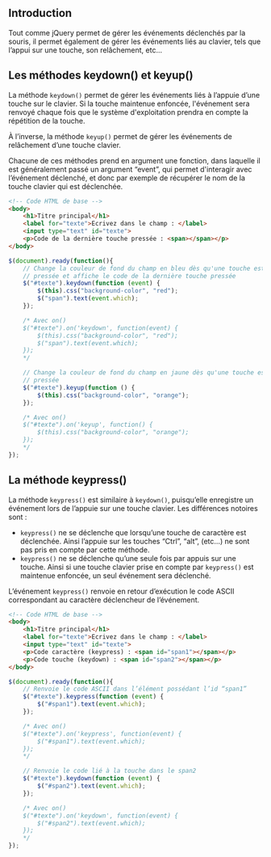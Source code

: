 ## Introduction

Tout comme jQuery permet de gérer les événements déclenchés par la souris, il permet également de gérer les événements liés au clavier, tels que l’appui sur une touche, son relâchement, etc...

## Les méthodes keydown() et keyup()

La méthode ```keydown()``` permet de gérer les événements liés à l’appuie d’une touche sur le clavier. Si la touche maintenue enfoncée, l'événement sera renvoyé chaque fois que le système d'exploitation prendra en compte la répétition de la touche.

À l’inverse, la méthode ```keyup()``` permet de gérer les événements de relâchement d’une touche clavier.

Chacune de ces méthodes prend en argument une fonction, dans laquelle il est généralement passé un argument “event”, qui permet d'interagir avec l’événement déclenché, et donc par exemple de récupérer le nom de la touche clavier qui est déclenchée.

```html
<!-- Code HTML de base -->
<body>
    <h1>Titre principal</h1>
    <label for="texte">Ecrivez dans le champ : </label>
    <input type="text" id="texte">
    <p>Code de la dernière touche pressée : <span></span></p>
</body>
```

```js
$(document).ready(function(){
    // Change la couleur de fond du champ en bleu dès qu'une touche est 
    // pressée et affiche le code de la dernière touche pressée
    $("#texte").keydown(function (event) {
        $(this).css("background-color", "red");
        $("span").text(event.which);
    });

    /* Avec on()
    $("#texte").on('keydown', function(event) {
        $(this).css("background-color", "red");
        $("span").text(event.which);
    });
    */

    // Change la couleur de fond du champ en jaune dès qu'une touche est 
    // pressée
    $("#texte").keyup(function () {
        $(this).css("background-color", "orange");
    });

    /* Avec on()
    $("#texte").on('keyup', function() {
        $(this).css("background-color", "orange");
    });
    */
});
```

## La méthode keypress()

La méthode ```keypress()``` est similaire à ```keydown()```, puisqu’elle enregistre un événement lors de l’appuie sur une touche clavier. Les différences notoires sont : 

- ```keypress()``` ne se déclenche que lorsqu’une touche de caractère est déclenchée. Ainsi l’appuie sur les touches “Ctrl”, “alt”, (etc…) ne sont pas pris en compte par cette méthode.
- ```keypress()``` ne se déclenche qu’une seule fois par appuis sur une touche. Ainsi si une touche clavier prise en compte par ```keypress()``` est maintenue enfoncée, un seul événement sera déclenché.

L’événement ```keypress()``` renvoie en retour d’exécution le code ASCII correspondant au caractère déclencheur de l’événement.

```html
<!-- Code HTML de base -->
<body>
    <h1>Titre principal</h1>
    <label for="texte">Ecrivez dans le champ : </label>
    <input type="text" id="texte">
    <p>Code caractère (keypress) : <span id="span1"></span></p>
    <p>Code touche (keydown) : <span id="span2"></span></p>
</body>
```

```js
$(document).ready(function(){
    // Renvoie le code ASCII dans l’élément possédant l’id “span1”
    $("#texte").keypress(function (event) {
        $("#span1").text(event.which);
    });

    /* Avec on()
    $("#texte").on('keypress', function(event) {
        $("#span1").text(event.which);
    });
    */

    // Renvoie le code lié à la touche dans le span2
    $("#texte").keydown(function (event) {
        $("#span2").text(event.which);
    });

    /* Avec on()
    $("#texte").on('keydown', function(event) {
        $("#span2").text(event.which);
    });
    */
});
```
